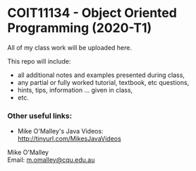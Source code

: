 # COIT11134 - Object Oriented Programming (2020-T1)

All of my class work will be uploaded here.

This repo will include:
* all additional notes and examples presented during class,
* any partial or fully worked tutorial, textbook, etc questions,
* hints, tips, information ... given in class,
* etc.

### Other useful links:

* Mike O'Malley's Java Videos:
<br>http://tinyurl.com/MikesJavaVideos

Mike O'Malley
<br>Email: m.omalley@cqu.edu.au

